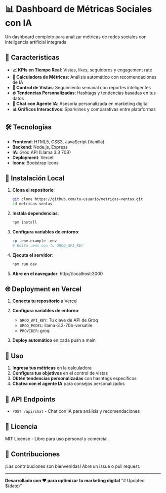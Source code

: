 # 📊 Dashboard de Métricas Sociales con IA

Un dashboard completo para analizar métricas de redes sociales con inteligencia artificial integrada.

## 🚀 Características

- **📈 KPIs en Tiempo Real**: Vistas, likes, seguidores y engagement rate
- **🧮 Calculadora de Métricas**: Análisis automático con recomendaciones de IA
- **🎯 Control de Vistas**: Seguimiento semanal con reportes inteligentes
- **🔥 Tendencias Personalizadas**: Hashtags y tendencias basadas en tus datos
- **💬 Chat con Agente IA**: Asesoría personalizada en marketing digital
- **📊 Gráficos Interactivos**: Sparklines y comparativas entre plataformas

## 🛠️ Tecnologías

- **Frontend**: HTML5, CSS3, JavaScript (Vanilla)
- **Backend**: Node.js, Express
- **IA**: Groq API (Llama 3.3 70B)
- **Deployment**: Vercel
- **Icons**: Bootstrap Icons

## 🚀 Instalación Local

1. **Clona el repositorio**:
   ```bash
   git clone https://github.com/tu-usuario/metricas-ventas.git
   cd metricas-ventas
   ```

2. **Instala dependencias**:
   ```bash
   npm install
   ```

3. **Configura variables de entorno**:
   ```bash
   cp .env.example .env
   # Edita .env con tu GROQ_API_KEY
   ```

4. **Ejecuta el servidor**:
   ```bash
   npm run dev
   ```

5. **Abre en el navegador**: http://localhost:3000

## 🌐 Deployment en Vercel

1. **Conecta tu repositorio** a Vercel
2. **Configura variables de entorno**:
   - `GROQ_API_KEY`: Tu clave de API de Groq
   - `GROQ_MODEL`: llama-3.3-70b-versatile
   - `PROVIDER`: groq

3. **Deploy automático** en cada push a main

## 📱 Uso

1. **Ingresa tus métricas** en la calculadora
2. **Configura tus objetivos** en el control de vistas
3. **Obtén tendencias personalizadas** con hashtags específicos
4. **Chatea con el agente IA** para consejos personalizados

## 🔧 API Endpoints

- `POST /api/chat` - Chat con IA para análisis y recomendaciones

## 📄 Licencia

MIT License - Libre para uso personal y comercial.

## 🤝 Contribuciones

¡Las contribuciones son bienvenidas! Abre un issue o pull request.

---

**Desarrollado con ❤️ para optimizar tu marketing digital**
"# Updated $(date)" 
